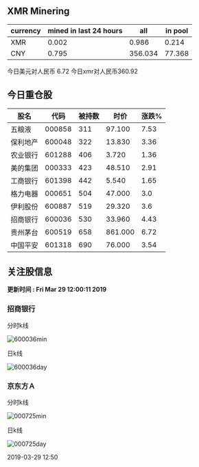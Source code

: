 ## XMR Minering

|currency|mined in last 24 hours|all|in pool|
|---|---|---|---|
|XMR|0.002|0.986|0.214|
|CNY|0.795|356.034|77.368|

今日美元对人民币 6.72	今日xmr对人民币360.92


## 今日重仓股 

|股名|代码|被持数|时价|涨跌%|
|---|---|---|---|---|
|五粮液|000858|311|97.100|7.53|
|保利地产|600048|322|13.830|3.36|
|农业银行|601288|406|3.720|1.36|
|美的集团|000333|423|48.510|2.91|
|工商银行|601398|442|5.540|1.65|
|格力电器|000651|504|47.000|3.0|
|伊利股份|600887|519|29.320|3.6|
|招商银行|600036|530|33.960|4.43|
|贵州茅台|600519|658|861.000|6.72|
|中国平安|601318|690|76.000|3.54|

## 关注股信息
**更新时间 : Fri Mar 29 12:00:11 2019**
### 招商银行 
分时k线

![600036min](http://image.sinajs.cn/newchart/min/n/sh600036.gif)

日k线

![600036day](http://image.sinajs.cn/newchart/daily/n/sh600036.gif)

### 京东方Ａ 
分时k线

![000725min](http://image.sinajs.cn/newchart/min/n/sz000725.gif)

日k线

![000725day](http://image.sinajs.cn/newchart/daily/n/sz000725.gif)

2019-03-29 12:50